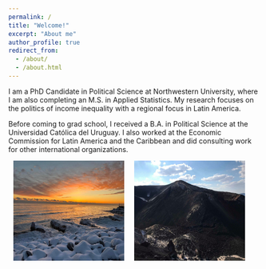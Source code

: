 ```yaml
---
permalink: /
title: "Welcome!"
excerpt: "About me"
author_profile: true
redirect_from: 
  - /about/
  - /about.html
---
```


I am a PhD Candidate in Political Science at Northwestern University, where I am also completing an M.S. in Applied Statistics. My research focuses on the politics of income inequality with a regional focus in Latin America. 

Before coming to grad school, I received a B.A. in Political Science at the Universidad Católica del Uruguay. I also worked at the Economic Commission for Latin America and the Caribbean and did consulting work for other international organizations. 



<style>
  .image-container {
    display: flex;
    justify-content: space-between;
    margin: 10px;
  }

  .image-item {
    margin-right: 20px;
  }
</style>

<div class="image-container">
  <div class="image-item">
    <img src="/images/chi.jpg" alt="Lake Michigan" width="300" height="200">
  </div>
  <div class="image-item">
    <img src="/images/cerro.jpg" alt="Description of image 2" width="300" height="200">
  </div>
</div>
